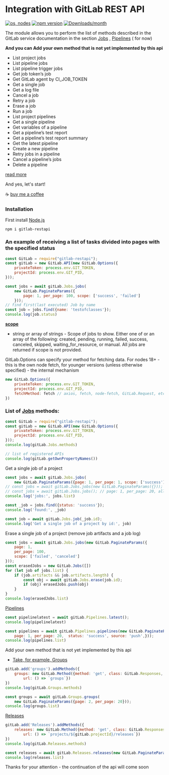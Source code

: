 # Integration with GitLab REST API

[![os, nodes](https://github.com/rosbitskyy/gitlab/actions/workflows/push-main.yml/badge.svg)](https://github.com/rosbitskyy/gitlab/actions)
[![npm version](https://img.shields.io/npm/v/gitlab-restapi.svg)](https://www.npmjs.com/package/gitlab-restapi)
[![Downloads/month](https://img.shields.io/npm/dm/gitlab-restapi.svg)](http://www.npmtrends.com/gitlab-restapi)

The module allows you to perform the list of methods described in the GitLab service documentation in the section
[Jobs](https://docs.gitlab.com/ee/api/jobs.html) , [Pipelines](https://docs.gitlab.com/ee/api/pipelines.html#list-project-pipelines) (
for now)

**And you can Add your own method that is not yet implemented by this api**

- List project jobs
- List pipeline jobs
- List pipeline trigger jobs
- Get job token’s job
- Get GitLab agent by CI_JOB_TOKEN
- Get a single job
- Get a log file
- Cancel a job
- Retry a job
- Erase a job
- Run a job
- List project pipelines
- Get a single pipeline
- Get variables of a pipeline
- Get a pipeline’s test report
- Get a pipeline’s test report summary
- Get the latest pipeline
- Create a new pipeline
- Retry jobs in a pipeline
- Cancel a pipeline’s jobs
- Delete a pipeline

[read more](https://docs.gitlab.com/ee/api/jobs.html#run-a-job:~:text=On%20this%20page-,List%20project%20jobs,Run%20a%20job)

And yes, let's start!

☕️ [buy me a coffee](https://www.buymeacoffee.com/rosbitskyy.ruslan)

### Installation

First install [Node.js](https://nodejs.org/uk)

```shell
npm i gitlab-restapi
```

### An example of receiving a list of tasks divided into pages with the specified status

```javascript
const GitLab = require("gitlab-restapi");
const gitLab = new GitLab.API(new GitLab.Options({
    privateToken: process.env.GIT_TOKEN,
    projectId: process.env.GIT_PID,
}));

const jobs = await gitLab.Jobs.jobs(
    new GitLab.PaginateParams({
        page: 1, per_page: 100, scope: ['success', 'failed']
    }));
// find first(last executed) Job by name
const job = jobs.find({name: 'testofclasses'});
console.log(job.status)
```

[**scope**](https://docs.gitlab.com/ee/api/jobs.html#run-a-job:~:text=No-,Scope%20of%20jobs%20to%20show.%20Either%20one%20of%20or%20an%20array%20of%20the%20following%3A%20created%2C%20pending%2C%20running%2C%20failed%2C%20success%2C%20canceled%2C%20skipped%2C%20waiting_for_resource%2C%20or%20manual.%20All%20jobs%20are%20returned%20if%20scope%20is%20not%20provided.,-curl%20%2D%2Dgloboff%20%2D%2Dheader)
- string or array of strings - Scope of jobs to show. Either one of or an array of the following: created, pending,
running, failed, success, canceled, skipped, waiting_for_resource, or manual. All jobs are returned if scope is not
provided.

GitLab.Options can specify your method for fetching data. 
For nodes 18+ - this is the own node fetch, for younger versions (unless otherwise specified) - the internal mechanism
```javascript
new GitLab.Options({
    privateToken: process.env.GIT_TOKEN,
    projectId: process.env.GIT_PID,
    fetchMethod: fetch // axios, fetch, node-fetch, GitLab.Request, etc...
})
```

### List of [Jobs](https://docs.gitlab.com/ee/api/jobs.html) methods:

```javascript
const GitLab = require("gitlab-restapi");
const gitLab = new GitLab.API(new GitLab.Options({
    privateToken: process.env.GIT_TOKEN,
    projectId: process.env.GIT_PID,
}));
console.log(gitLab.Jobs.methods)

// list of registered APIs
console.log(gitLab.getOwnPropertyNames())
```

Get a single job of a project

```javascript
const jobs = await gitLab.Jobs.jobs(
    new GitLab.PaginateParams({page: 1, per_page: 1, scope: ['success']}));
// const jobs = await gitLab.Jobs.jobs(new GitLab.PaginateParams({})); // page: 1, per_page: 20, all scopes
// const jobs = await gitLab.Jobs.jobs(); // page: 1, per_page: 20, all scopes
console.log('jobs:', jobs.list)

const _job = jobs.find({status: 'success'});
console.log('found:', _job)

const job = await gitLab.Jobs.job(_job.id);
console.log('Get a single job of a project by id:', job)
```

Erase a single job of a project (remove job artifacts and a job log)

```javascript
const jobs = await gitLab.Jobs.jobs(new GitLab.PaginateParams({
    page: 1,
    per_page: 100,
    scope: ['failed', 'canceled']
}));
const erasedJobs = new GitLab.Jobs([])
for (let job of jobs.list) {
    if (job.artifacts && job.artifacts.length) {
        const obj = await gitLab.Jobs.erase(job.id);
        if (obj) erasedJobs.push(obj)
    }
}
console.log(erasedJobs.list)
```


[Pipelines](https://docs.gitlab.com/ee/api/pipelines.html#list-project-pipelines)
```javascript
const pipelinelatest = await gitLab.Pipelines.latest();
console.log(pipelinelatest)

const pipelines = await gitLab.Pipelines.pipelines(new GitLab.PaginateParams({
    page: 1, per_page: 20,  status: 'success', source: 'push',}));
console.log(pipelines.list)
```

Add your own method that is not yet implemented by this api

- [Take, for example, Groups](https://docs.gitlab.com/ee/api/groups.html)

```javascript
gitLab.add('groups').addMethods({
    groups: new GitLab.Method({method: 'get', class: GitLab.Responses, 
        url: () => `groups`})
})
console.log(gitLab.Groups.methods)

const groups = await gitLab.Groups.groups(
    new GitLab.PaginateParams({page: 2, per_page: 20}));
console.log(groups.list)
```

[Releases](https://docs.gitlab.com/ee/api/releases/)

```javascript
gitLab.add('Releases').addMethods({
    releases: new GitLab.Method({method: 'get', class: GitLab.Responses, 
        url: () => `projects/${gitLab.projectId}/releases`})
})
console.log(gitLab.Releases.methods)

const releases = await gitLab.Releases.releases(new GitLab.PaginateParams({page: 2, per_page: 20}));
console.log(releases.list)
```

Thanks for your attention - the continuation of the api will come soon
